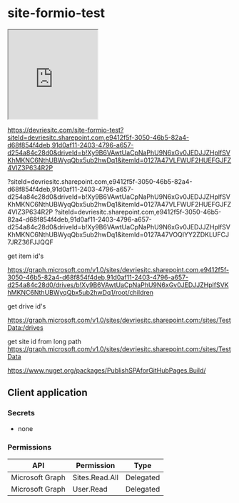 # site-formio-test

<iframe src="https://devriesitc.com/site-formio-test?siteId=devriesitc.sharepoint.com,e9412f5f-3050-46b5-82a4-d68f854f4deb,91d0af11-2403-4796-a657-d254a84c28d0&driveId=b!Xy9B6VAwtUaCpNaPhU9N6xGv0JEDJJZHplfSVKhMKNC6NthUBWyqQbx5ub2hwDq1&itemId=0127A47VLFWUF2HUEFGJFZ4VIZ3P634R2P" width="200" height="200"></iframe>

https://devriesitc.com/site-formio-test?siteId=devriesitc.sharepoint.com,e9412f5f-3050-46b5-82a4-d68f854f4deb,91d0af11-2403-4796-a657-d254a84c28d0&driveId=b!Xy9B6VAwtUaCpNaPhU9N6xGv0JEDJJZHplfSVKhMKNC6NthUBWyqQbx5ub2hwDq1&itemId=0127A47VLFWUF2HUEFGJFZ4VIZ3P634R2P

?siteId=devriesitc.sharepoint.com,e9412f5f-3050-46b5-82a4-d68f854f4deb,91d0af11-2403-4796-a657-d254a84c28d0&driveId=b!Xy9B6VAwtUaCpNaPhU9N6xGv0JEDJJZHplfSVKhMKNC6NthUBWyqQbx5ub2hwDq1&itemId=0127A47VLFWUF2HUEFGJFZ4VIZ3P634R2P
?siteId=devriesitc.sharepoint.com,e9412f5f-3050-46b5-82a4-d68f854f4deb,91d0af11-2403-4796-a657-d254a84c28d0&driveId=b!Xy9B6VAwtUaCpNaPhU9N6xGv0JEDJJZHplfSVKhMKNC6NthUBWyqQbx5ub2hwDq1&itemId=0127A47VOQIYY2ZDKLUFCJ7JRZ36FJJQQF

get item id's

https://graph.microsoft.com/v1.0/sites/devriesitc.sharepoint.com,e9412f5f-3050-46b5-82a4-d68f854f4deb,91d0af11-2403-4796-a657-d254a84c28d0/drives/b!Xy9B6VAwtUaCpNaPhU9N6xGv0JEDJJZHplfSVKhMKNC6NthUBWyqQbx5ub2hwDq1/root/children

get drive id's

https://graph.microsoft.com/v1.0/sites/devriesitc.sharepoint.com:/sites/TestData:/drives

get site id from long path
https://graph.microsoft.com/v1.0/sites/devriesitc.sharepoint.com:/sites/TestData

https://www.nuget.org/packages/PublishSPAforGitHubPages.Build/

## Client application

### Secrets

- none

### Permissions

| API | Permission | Type
|--|--|--
| Microsoft Graph | Sites.Read.All | Delegated
| Microsoft Graph | User.Read | Delegated
